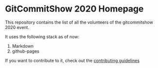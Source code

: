 # GitCommitShow 2020 Homepage

This repository contains the list of all the volunteers of the gitcommitshow 2020 event.

It uses the following stack as of now:

1. Markdown   
2. github-pages   

If you want to contribute to it, check out the [contributing guidelines](CONTRIBUTING.md)
